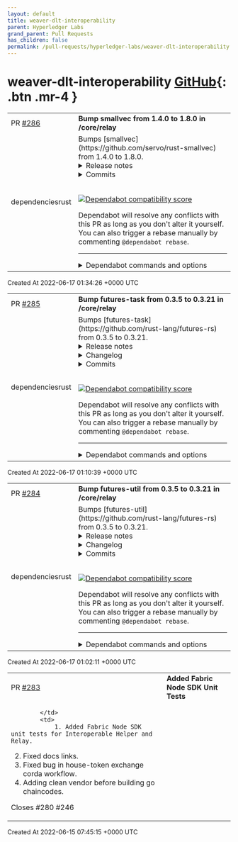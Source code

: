 ```yaml
---
layout: default
title: weaver-dlt-interoperability
parent: Hyperledger Labs
grand_parent: Pull Requests
has_children: false
permalink: /pull-requests/hyperledger-labs/weaver-dlt-interoperability
---
```


# weaver-dlt-interoperability <span class="fs-3 right-align">[GitHub](https://github.com/hyperledger-labs/weaver-dlt-interoperability){: .btn .mr-4 }</span>


<div>
    <table>
        <tr>
            <td>
                PR <a href="https://github.com/hyperledger-labs/weaver-dlt-interoperability/pull/286" class=".btn">#286</a>
            </td>
            <td>
                <b>
                    Bump smallvec from 1.4.0 to 1.8.0 in /core/relay
                </b>
            </td>
        </tr>
        <tr>
            <td>
                <span class="chip">dependencies</span><span class="chip">rust</span>
            </td>
            <td>
                Bumps [smallvec](https://github.com/servo/rust-smallvec) from 1.4.0 to 1.8.0.
<details>
<summary>Release notes</summary>
<p><em>Sourced from <a href="https://github.com/servo/rust-smallvec/releases">smallvec's releases</a>.</em></p>
<blockquote>
<h2>v1.8.0</h2>
<ul>
<li>Add optional support for the <code>arbitrary</code> crate (<a href="https://github-redirect.dependabot.com/servo/rust-smallvec/issues/275">#275</a>).</li>
</ul>
<h2>v1.7.0</h2>
<ul>
<li><code>new_const</code> and <code>from_const</code> constructors for creating a SmallVec in <code>const</code> contexts.  Requires Rust 1.51 and the optional <code>const_new</code> feature.  (<a href="https://github-redirect.dependabot.com/servo/rust-smallvec/issues/265">#265</a>)</li>
</ul>
<h2>v1.6.1</h2>
<ul>
<li>Fix a possible buffer overflow in <code>insert_many</code> (<a href="https://github-redirect.dependabot.com/servo/rust-smallvec/issues/252">#252</a>, <a href="https://github-redirect.dependabot.com/servo/rust-smallvec/issues/254">#254</a>).</li>
</ul>
<h2>v1.6.0</h2>
<ul>
<li>The <code>&quot;union&quot;</code> feature is now compatible with stable Rust 1.49 (<a href="https://github-redirect.dependabot.com/servo/rust-smallvec/issues/248">#248</a>, <a href="https://github-redirect.dependabot.com/servo/rust-smallvec/issues/247">#247</a>).</li>
<li>Fixed warnings when compiling with Rust 1.51 nightly (<a href="https://github-redirect.dependabot.com/servo/rust-smallvec/issues/242">#242</a>, <a href="https://github-redirect.dependabot.com/servo/rust-smallvec/issues/246">#246</a>).</li>
</ul>
<h2>v1.5.1</h2>
<ul>
<li>Improve performance of <code>push</code> (<a href="https://github-redirect.dependabot.com/servo/rust-smallvec/issues/241">#241</a>).</li>
</ul>
<h2>v1.5.0</h2>
<ul>
<li>Add the <code>append</code> method (<a href="https://github-redirect.dependabot.com/servo/rust-smallvec/issues/237">#237</a>).</li>
<li>Add support for more array sizes between 17 and 31 (<a href="https://github-redirect.dependabot.com/servo/rust-smallvec/issues/234">#234</a>).</li>
<li>Don't panic on deserialization errors (<a href="https://github-redirect.dependabot.com/servo/rust-smallvec/issues/238">#238</a>).</li>
</ul>
<h2>v1.4.2</h2>
<ul>
<li><code>insert_many</code> no longer leaks elements if the provided iterator panics (<a href="https://github-redirect.dependabot.com/servo/rust-smallvec/issues/213">#213</a>).</li>
<li>The unstable <code>const_generics</code> and <code>specialization</code> features are updated to work with the most recent nightly Rust toolchain (<a href="https://github-redirect.dependabot.com/servo/rust-smallvec/issues/232">#232</a>).</li>
<li>Internal code cleanup (<a href="https://github-redirect.dependabot.com/servo/rust-smallvec/issues/229">#229</a>, <a href="https://github-redirect.dependabot.com/servo/rust-smallvec/issues/231">#231</a>).</li>
</ul>
<h2>v1.4.1</h2>
<ul>
<li>Don't allocate when the size of the element type is zero. Allocating zero bytes is undefined behavior. (<a href="https://github-redirect.dependabot.com/servo/rust-smallvec/issues/228">#228</a>)</li>
</ul>
</blockquote>
</details>
<details>
<summary>Commits</summary>
<ul>
<li><a href="https://github.com/servo/rust-smallvec/commit/0a4fdff3b012ed4d4b603800bf971239e5a966ba"><code>0a4fdff</code></a> Version 1.8.0</li>
<li><a href="https://github.com/servo/rust-smallvec/commit/6d0dea5bc4e26dad163ce5d92a387f5a13f8d4b5"><code>6d0dea5</code></a> Auto merge of <a href="https://github-redirect.dependabot.com/servo/rust-smallvec/issues/275">#275</a> - as-com:arbitrary-support, r=mbrubeck</li>
<li><a href="https://github.com/servo/rust-smallvec/commit/9bcd950f253d8eaed9173bee77cb46caee171460"><code>9bcd950</code></a> Add support for arbitrary</li>
<li><a href="https://github.com/servo/rust-smallvec/commit/7cbb3b1fa1c45b008fded551d47b51101ae7ff14"><code>7cbb3b1</code></a> Auto merge of <a href="https://github-redirect.dependabot.com/servo/rust-smallvec/issues/271">#271</a> - saethlin:drain-aliasing-test, r=jdm</li>
<li><a href="https://github.com/servo/rust-smallvec/commit/0fced9d92e61c91a3f8b33bc7cdf0dc67137ce2d"><code>0fced9d</code></a> Test for drains that shift the tail, when inline</li>
<li><a href="https://github.com/servo/rust-smallvec/commit/218e0bb00548050146adea58f2a96aab32bc4e54"><code>218e0bb</code></a> Merge pull request <a href="https://github-redirect.dependabot.com/servo/rust-smallvec/issues/270">#270</a> from servo/github-actions</li>
<li><a href="https://github.com/servo/rust-smallvec/commit/52c50af7dae393f325bdcb4f63e7a2be92ba49cd"><code>52c50af</code></a> Replace TravisCI with Github Actions.</li>
<li><a href="https://github.com/servo/rust-smallvec/commit/5ae217a899b82ee0d7c190bfe722e2c68e4539a9"><code>5ae217a</code></a> Include the cost of shifts in insert/remove benchmarks (<a href="https://github-redirect.dependabot.com/servo/rust-smallvec/issues/268">#268</a>)</li>
<li><a href="https://github.com/servo/rust-smallvec/commit/58edc0e53876c35d160acf99a60de8a564eeec2b"><code>58edc0e</code></a> Version 1.7.0</li>
<li><a href="https://github.com/servo/rust-smallvec/commit/1e4b15181037584bbb273d74f30bf47ac37d042d"><code>1e4b151</code></a> Added feature <code>const_new</code> which enables <code>SmallVec::new_const()</code> (<a href="https://github-redirect.dependabot.com/servo/rust-smallvec/issues/265">#265</a>)</li>
<li>Additional commits viewable in <a href="https://github.com/servo/rust-smallvec/compare/v1.4.0...v1.8.0">compare view</a></li>
</ul>
</details>
<br />


[![Dependabot compatibility score](https://dependabot-badges.githubapp.com/badges/compatibility_score?dependency-name=smallvec&package-manager=cargo&previous-version=1.4.0&new-version=1.8.0)](https://docs.github.com/en/github/managing-security-vulnerabilities/about-dependabot-security-updates#about-compatibility-scores)

Dependabot will resolve any conflicts with this PR as long as you don't alter it yourself. You can also trigger a rebase manually by commenting `@dependabot rebase`.

[//]: # (dependabot-automerge-start)
[//]: # (dependabot-automerge-end)

---

<details>
<summary>Dependabot commands and options</summary>
<br />

You can trigger Dependabot actions by commenting on this PR:
- `@dependabot rebase` will rebase this PR
- `@dependabot recreate` will recreate this PR, overwriting any edits that have been made to it
- `@dependabot merge` will merge this PR after your CI passes on it
- `@dependabot squash and merge` will squash and merge this PR after your CI passes on it
- `@dependabot cancel merge` will cancel a previously requested merge and block automerging
- `@dependabot reopen` will reopen this PR if it is closed
- `@dependabot close` will close this PR and stop Dependabot recreating it. You can achieve the same result by closing it manually
- `@dependabot ignore this major version` will close this PR and stop Dependabot creating any more for this major version (unless you reopen the PR or upgrade to it yourself)
- `@dependabot ignore this minor version` will close this PR and stop Dependabot creating any more for this minor version (unless you reopen the PR or upgrade to it yourself)
- `@dependabot ignore this dependency` will close this PR and stop Dependabot creating any more for this dependency (unless you reopen the PR or upgrade to it yourself)
- `@dependabot use these labels` will set the current labels as the default for future PRs for this repo and language
- `@dependabot use these reviewers` will set the current reviewers as the default for future PRs for this repo and language
- `@dependabot use these assignees` will set the current assignees as the default for future PRs for this repo and language
- `@dependabot use this milestone` will set the current milestone as the default for future PRs for this repo and language

You can disable automated security fix PRs for this repo from the [Security Alerts page](https://github.com/hyperledger-labs/weaver-dlt-interoperability/network/alerts).

</details>
            </td>
        </tr>
    </table>
    <div class="right-align">
        Created At 2022-06-17 01:34:26 +0000 UTC
    </div>
</div>

<div>
    <table>
        <tr>
            <td>
                PR <a href="https://github.com/hyperledger-labs/weaver-dlt-interoperability/pull/285" class=".btn">#285</a>
            </td>
            <td>
                <b>
                    Bump futures-task from 0.3.5 to 0.3.21 in /core/relay
                </b>
            </td>
        </tr>
        <tr>
            <td>
                <span class="chip">dependencies</span><span class="chip">rust</span>
            </td>
            <td>
                Bumps [futures-task](https://github.com/rust-lang/futures-rs) from 0.3.5 to 0.3.21.
<details>
<summary>Release notes</summary>
<p><em>Sourced from <a href="https://github.com/rust-lang/futures-rs/releases">futures-task's releases</a>.</em></p>
<blockquote>
<h2>0.3.21</h2>
<ul>
<li>Fix potential data race in <code>FlattenUnordered</code> that introduced in 0.3.20 (<a href="https://github-redirect.dependabot.com/rust-lang/futures-rs/issues/2566">#2566</a>)</li>
</ul>
<h2>0.3.20</h2>
<ul>
<li>Fix stacked borrows violations when <code>-Zmiri-tag-raw-pointers</code> is enabled. This raises MSRV of <code>futures-task</code> to 1.45. (<a href="https://github-redirect.dependabot.com/rust-lang/futures-rs/issues/2548">#2548</a>, <a href="https://github-redirect.dependabot.com/rust-lang/futures-rs/issues/2550">#2550</a>)</li>
<li>Change <code>FuturesUnordered</code> to respect yielding from future (<a href="https://github-redirect.dependabot.com/rust-lang/futures-rs/issues/2551">#2551</a>)</li>
<li>Add <code>StreamExt::{flatten_unordered, flat_map_unordered}</code> (<a href="https://github-redirect.dependabot.com/rust-lang/futures-rs/issues/2083">#2083</a>)</li>
</ul>
<h2>0.3.19</h2>
<ul>
<li>Remove unstable <code>read-initializer</code> feature (<a href="https://github-redirect.dependabot.com/rust-lang/futures-rs/issues/2534">#2534</a>)</li>
<li>Fix panic in <code>FuturesUnordered</code> (<a href="https://github-redirect.dependabot.com/rust-lang/futures-rs/issues/2535">#2535</a>)</li>
<li>Fix compatibility issue with <code>FuturesUnordered</code> and tokio's cooperative scheduling (<a href="https://github-redirect.dependabot.com/rust-lang/futures-rs/issues/2527">#2527</a>)</li>
<li>Add <code>StreamExt::count</code> (<a href="https://github-redirect.dependabot.com/rust-lang/futures-rs/issues/2495">#2495</a>)</li>
</ul>
<h2>0.3.18</h2>
<ul>
<li>Fix unusable <code>Sink</code> implementation on <code>stream::Scan</code> (<a href="https://github-redirect.dependabot.com/rust-lang/futures-rs/issues/2499">#2499</a>)</li>
<li>Make <code>task::noop_waker_ref</code> available without <code>std</code> feature (<a href="https://github-redirect.dependabot.com/rust-lang/futures-rs/issues/2505">#2505</a>)</li>
<li>Add async <code>LineWriter</code> (<a href="https://github-redirect.dependabot.com/rust-lang/futures-rs/issues/2477">#2477</a>)</li>
<li>Remove dependency on <code>proc-macro-hack</code>. This raises MSRV of utility crates to 1.45. (<a href="https://github-redirect.dependabot.com/rust-lang/futures-rs/issues/2520">#2520</a>)</li>
</ul>
<h2>0.3.17</h2>
<ul>
<li>Use <code>FuturesOrdered</code> in <code>join_all</code> (<a href="https://github-redirect.dependabot.com/rust-lang/futures-rs/issues/2412">#2412</a>)</li>
<li>Add <code>{future, stream}::poll_immediate</code> (<a href="https://github-redirect.dependabot.com/rust-lang/futures-rs/issues/2452">#2452</a>)</li>
<li>Add <code>stream_select!</code> macro (<a href="https://github-redirect.dependabot.com/rust-lang/futures-rs/issues/2262">#2262</a>)</li>
<li>Implement <code>Default</code> for <code>OptionFuture</code> (<a href="https://github-redirect.dependabot.com/rust-lang/futures-rs/issues/2471">#2471</a>)</li>
<li>Add <code>Peekable::{peek_mut, poll_peek_mut}</code> (<a href="https://github-redirect.dependabot.com/rust-lang/futures-rs/issues/2488">#2488</a>)</li>
<li>Add <code>BufReader::seek_relative</code> (<a href="https://github-redirect.dependabot.com/rust-lang/futures-rs/issues/2489">#2489</a>)</li>
</ul>
<h2>0.3.16</h2>
<ul>
<li>Add <code>TryStreamExt::try_chunks</code> (<a href="https://github-redirect.dependabot.com/rust-lang/futures-rs/issues/2438">#2438</a>)</li>
<li>Add <code>StreamExt::{all, any}</code> (<a href="https://github-redirect.dependabot.com/rust-lang/futures-rs/issues/2460">#2460</a>)</li>
<li>Add <code>stream::select_with_strategy</code> (<a href="https://github-redirect.dependabot.com/rust-lang/futures-rs/issues/2450">#2450</a>)</li>
<li>Update to new <code>io_slice_advance</code> interface (<a href="https://github-redirect.dependabot.com/rust-lang/futures-rs/issues/2454">#2454</a>)</li>
</ul>
<h2>0.3.15</h2>
<ul>
<li>Use <code>#[proc_macro]</code> at Rust 1.45+ to fix an issue where proc macros don't work with rust-analyzer (<a href="https://github-redirect.dependabot.com/rust-lang/futures-rs/issues/2407">#2407</a>)</li>
<li>Support targets that do not have atomic CAS on stable Rust (<a href="https://github-redirect.dependabot.com/rust-lang/futures-rs/issues/2400">#2400</a>)</li>
<li>futures-test: Add async <code>#[test]</code> function attribute (<a href="https://github-redirect.dependabot.com/rust-lang/futures-rs/issues/2409">#2409</a>)</li>
<li>Add <code>stream::abortable</code> (<a href="https://github-redirect.dependabot.com/rust-lang/futures-rs/issues/2410">#2410</a>)</li>
<li>Add <code>FuturesUnordered::clear</code> (<a href="https://github-redirect.dependabot.com/rust-lang/futures-rs/issues/2415">#2415</a>)</li>
<li>Implement <code>IntoIterator</code> for <code>FuturesUnordered</code> (<a href="https://github-redirect.dependabot.com/rust-lang/futures-rs/issues/2423">#2423</a>)</li>
<li>Implement <code>Send</code> and <code>Sync</code> for <code>FuturesUnordered</code> iterators (<a href="https://github-redirect.dependabot.com/rust-lang/futures-rs/issues/2416">#2416</a>)</li>
<li>Make <code>FuturesUnordered::iter_pin_ref</code> public (<a href="https://github-redirect.dependabot.com/rust-lang/futures-rs/issues/2423">#2423</a>)</li>
<li>Add <code>SelectAll::clear</code> (<a href="https://github-redirect.dependabot.com/rust-lang/futures-rs/issues/2430">#2430</a>)</li>
<li>Add <code>SelectAll::{iter, iter_mut}</code> (<a href="https://github-redirect.dependabot.com/rust-lang/futures-rs/issues/2428">#2428</a>)</li>
<li>Implement <code>IntoIterator</code> for <code>SelectAll</code> (<a href="https://github-redirect.dependabot.com/rust-lang/futures-rs/issues/2428">#2428</a>)</li>
<li>Implement <code>Clone</code> for <code>WeakShared</code> (<a href="https://github-redirect.dependabot.com/rust-lang/futures-rs/issues/2396">#2396</a>)</li>
</ul>
<h2>0.3.14</h2>
<ul>
<li>Add <code>future::SelectAll::into_inner</code> (<a href="https://github-redirect.dependabot.com/rust-lang/futures-rs/issues/2363">#2363</a>)</li>
</ul>
<!-- raw HTML omitted -->
</blockquote>
<p>... (truncated)</p>
</details>
<details>
<summary>Changelog</summary>
<p><em>Sourced from <a href="https://github.com/rust-lang/futures-rs/blob/master/CHANGELOG.md">futures-task's changelog</a>.</em></p>
<blockquote>
<h1>0.3.21 - 2022-02-06</h1>
<ul>
<li>Fix potential data race in <code>FlattenUnordered</code> that introduced in 0.3.20 (<a href="https://github-redirect.dependabot.com/rust-lang/futures-rs/issues/2566">#2566</a>)</li>
</ul>
<h1>0.3.20 - 2022-02-06</h1>
<p>NOTE: This release has been yanked due to a bug fixed in 0.3.21.</p>
<ul>
<li>Fix stacked borrows violations when <code>-Zmiri-tag-raw-pointers</code> is enabled. This raises MSRV of <code>futures-task</code> to 1.45. (<a href="https://github-redirect.dependabot.com/rust-lang/futures-rs/issues/2548">#2548</a>, <a href="https://github-redirect.dependabot.com/rust-lang/futures-rs/issues/2550">#2550</a>)</li>
<li>Change <code>FuturesUnordered</code> to respect yielding from future (<a href="https://github-redirect.dependabot.com/rust-lang/futures-rs/issues/2551">#2551</a>)</li>
<li>Add <code>StreamExt::{flatten_unordered, flat_map_unordered}</code> (<a href="https://github-redirect.dependabot.com/rust-lang/futures-rs/issues/2083">#2083</a>)</li>
</ul>
<h1>0.3.19 - 2021-12-18</h1>
<ul>
<li>Remove unstable <code>read-initializer</code> feature (<a href="https://github-redirect.dependabot.com/rust-lang/futures-rs/issues/2534">#2534</a>)</li>
<li>Fix panic in <code>FuturesUnordered</code> (<a href="https://github-redirect.dependabot.com/rust-lang/futures-rs/issues/2535">#2535</a>)</li>
<li>Fix compatibility issue with <code>FuturesUnordered</code> and tokio's cooperative scheduling (<a href="https://github-redirect.dependabot.com/rust-lang/futures-rs/issues/2527">#2527</a>)</li>
<li>Add <code>StreamExt::count</code> (<a href="https://github-redirect.dependabot.com/rust-lang/futures-rs/issues/2495">#2495</a>)</li>
</ul>
<h1>0.3.18 - 2021-11-23</h1>
<p>NOTE: This release has been yanked. See <a href="https://github-redirect.dependabot.com/rust-lang/futures-rs/issues/2529">#2529</a> for details.</p>
<ul>
<li>Fix unusable <code>Sink</code> implementation on <code>stream::Scan</code> (<a href="https://github-redirect.dependabot.com/rust-lang/futures-rs/issues/2499">#2499</a>)</li>
<li>Make <code>task::noop_waker_ref</code> available without <code>std</code> feature (<a href="https://github-redirect.dependabot.com/rust-lang/futures-rs/issues/2505">#2505</a>)</li>
<li>Add async <code>LineWriter</code> (<a href="https://github-redirect.dependabot.com/rust-lang/futures-rs/issues/2477">#2477</a>)</li>
<li>Remove dependency on <code>proc-macro-hack</code>. This raises MSRV of utility crates to 1.45. (<a href="https://github-redirect.dependabot.com/rust-lang/futures-rs/issues/2520">#2520</a>)</li>
</ul>
<h1>0.3.17 - 2021-08-30</h1>
<ul>
<li>Use <code>FuturesOrdered</code> in <code>join_all</code> (<a href="https://github-redirect.dependabot.com/rust-lang/futures-rs/issues/2412">#2412</a>)</li>
<li>Add <code>{future, stream}::poll_immediate</code> (<a href="https://github-redirect.dependabot.com/rust-lang/futures-rs/issues/2452">#2452</a>)</li>
<li>Add <code>stream_select!</code> macro (<a href="https://github-redirect.dependabot.com/rust-lang/futures-rs/issues/2262">#2262</a>)</li>
<li>Implement <code>Default</code> for <code>OptionFuture</code> (<a href="https://github-redirect.dependabot.com/rust-lang/futures-rs/issues/2471">#2471</a>)</li>
<li>Add <code>Peekable::{peek_mut, poll_peek_mut}</code> (<a href="https://github-redirect.dependabot.com/rust-lang/futures-rs/issues/2488">#2488</a>)</li>
<li>Add <code>BufReader::seek_relative</code> (<a href="https://github-redirect.dependabot.com/rust-lang/futures-rs/issues/2489">#2489</a>)</li>
</ul>
<h1>0.3.16 - 2021-07-23</h1>
<ul>
<li>Add <code>TryStreamExt::try_chunks</code> (<a href="https://github-redirect.dependabot.com/rust-lang/futures-rs/issues/2438">#2438</a>)</li>
<li>Add <code>StreamExt::{all, any}</code> (<a href="https://github-redirect.dependabot.com/rust-lang/futures-rs/issues/2460">#2460</a>)</li>
<li>Add <code>stream::select_with_strategy</code> (<a href="https://github-redirect.dependabot.com/rust-lang/futures-rs/issues/2450">#2450</a>)</li>
<li>Update to new <code>io_slice_advance</code> interface (<a href="https://github-redirect.dependabot.com/rust-lang/futures-rs/issues/2454">#2454</a>)</li>
</ul>
<h1>0.3.15 - 2021-05-11</h1>
<ul>
<li>Use <code>#[proc_macro]</code> at Rust 1.45+ to fix an issue where proc macros don't work with rust-analyzer (<a href="https://github-redirect.dependabot.com/rust-lang/futures-rs/issues/2407">#2407</a>)</li>
<li>Support targets that do not have atomic CAS on stable Rust (<a href="https://github-redirect.dependabot.com/rust-lang/futures-rs/issues/2400">#2400</a>)</li>
<li>futures-test: Add async <code>#[test]</code> function attribute (<a href="https://github-redirect.dependabot.com/rust-lang/futures-rs/issues/2409">#2409</a>)</li>
<li>Add <code>stream::abortable</code> (<a href="https://github-redirect.dependabot.com/rust-lang/futures-rs/issues/2410">#2410</a>)</li>
</ul>
<!-- raw HTML omitted -->
</blockquote>
<p>... (truncated)</p>
</details>
<details>
<summary>Commits</summary>
<ul>
<li><a href="https://github.com/rust-lang/futures-rs/commit/fc1e3250219170e31cddb8857a276cba7dd08d44"><code>fc1e325</code></a> Release 0.3.21</li>
<li><a href="https://github.com/rust-lang/futures-rs/commit/20279ebbfcd326e83161e44a2cf5afe1bfc3b074"><code>20279eb</code></a> <code>FlattenUnordered</code>: improve wakers behavior (<a href="https://github-redirect.dependabot.com/rust-lang/futures-rs/issues/2566">#2566</a>)</li>
<li><a href="https://github.com/rust-lang/futures-rs/commit/75dca5ae7fabe6b7073558a8fc6793ee5caa7057"><code>75dca5a</code></a> Fix MSRV in futures-task readme</li>
<li><a href="https://github.com/rust-lang/futures-rs/commit/55281c8c8de6308ba97ce8b4ffd754ba204409a0"><code>55281c8</code></a> Release 0.3.20</li>
<li><a href="https://github.com/rust-lang/futures-rs/commit/591b982af835fc5e0ffb5104bbb9e942b2ed0631"><code>591b982</code></a> Redefine executor and compat modules in futures crate (<a href="https://github-redirect.dependabot.com/rust-lang/futures-rs/issues/2564">#2564</a>)</li>
<li><a href="https://github.com/rust-lang/futures-rs/commit/94b508bfcb1d1f986f34f9b12d799e5a73f65f22"><code>94b508b</code></a> Basic <code>StreamExt::{flatten_unordered, flat_map_unordered}</code> impls (<a href="https://github-redirect.dependabot.com/rust-lang/futures-rs/issues/2083">#2083</a>)</li>
<li><a href="https://github.com/rust-lang/futures-rs/commit/dca16fafa597d8e0075a7b693904c6f2ce0322a4"><code>dca16fa</code></a> Do not auto-create PR on fork</li>
<li><a href="https://github.com/rust-lang/futures-rs/commit/a9795a9243b0e6b836f71cbe9661bbb35bb17a7f"><code>a9795a9</code></a> Automatically creates PR when no_atomic_cas.rs needs to be updated</li>
<li><a href="https://github.com/rust-lang/futures-rs/commit/4841888d68eb8a7796ccd9c9f7a9dc677586e054"><code>4841888</code></a> Update comments in build scripts</li>
<li><a href="https://github.com/rust-lang/futures-rs/commit/85706b6d67aa30e1f8380f8101c14cf43be7500e"><code>85706b6</code></a> Clean up ci/no_atomic_cas.sh</li>
<li>Additional commits viewable in <a href="https://github.com/rust-lang/futures-rs/compare/0.3.5...0.3.21">compare view</a></li>
</ul>
</details>
<br />


[![Dependabot compatibility score](https://dependabot-badges.githubapp.com/badges/compatibility_score?dependency-name=futures-task&package-manager=cargo&previous-version=0.3.5&new-version=0.3.21)](https://docs.github.com/en/github/managing-security-vulnerabilities/about-dependabot-security-updates#about-compatibility-scores)

Dependabot will resolve any conflicts with this PR as long as you don't alter it yourself. You can also trigger a rebase manually by commenting `@dependabot rebase`.

[//]: # (dependabot-automerge-start)
[//]: # (dependabot-automerge-end)

---

<details>
<summary>Dependabot commands and options</summary>
<br />

You can trigger Dependabot actions by commenting on this PR:
- `@dependabot rebase` will rebase this PR
- `@dependabot recreate` will recreate this PR, overwriting any edits that have been made to it
- `@dependabot merge` will merge this PR after your CI passes on it
- `@dependabot squash and merge` will squash and merge this PR after your CI passes on it
- `@dependabot cancel merge` will cancel a previously requested merge and block automerging
- `@dependabot reopen` will reopen this PR if it is closed
- `@dependabot close` will close this PR and stop Dependabot recreating it. You can achieve the same result by closing it manually
- `@dependabot ignore this major version` will close this PR and stop Dependabot creating any more for this major version (unless you reopen the PR or upgrade to it yourself)
- `@dependabot ignore this minor version` will close this PR and stop Dependabot creating any more for this minor version (unless you reopen the PR or upgrade to it yourself)
- `@dependabot ignore this dependency` will close this PR and stop Dependabot creating any more for this dependency (unless you reopen the PR or upgrade to it yourself)
- `@dependabot use these labels` will set the current labels as the default for future PRs for this repo and language
- `@dependabot use these reviewers` will set the current reviewers as the default for future PRs for this repo and language
- `@dependabot use these assignees` will set the current assignees as the default for future PRs for this repo and language
- `@dependabot use this milestone` will set the current milestone as the default for future PRs for this repo and language

You can disable automated security fix PRs for this repo from the [Security Alerts page](https://github.com/hyperledger-labs/weaver-dlt-interoperability/network/alerts).

</details>
            </td>
        </tr>
    </table>
    <div class="right-align">
        Created At 2022-06-17 01:10:39 +0000 UTC
    </div>
</div>

<div>
    <table>
        <tr>
            <td>
                PR <a href="https://github.com/hyperledger-labs/weaver-dlt-interoperability/pull/284" class=".btn">#284</a>
            </td>
            <td>
                <b>
                    Bump futures-util from 0.3.5 to 0.3.21 in /core/relay
                </b>
            </td>
        </tr>
        <tr>
            <td>
                <span class="chip">dependencies</span><span class="chip">rust</span>
            </td>
            <td>
                Bumps [futures-util](https://github.com/rust-lang/futures-rs) from 0.3.5 to 0.3.21.
<details>
<summary>Release notes</summary>
<p><em>Sourced from <a href="https://github.com/rust-lang/futures-rs/releases">futures-util's releases</a>.</em></p>
<blockquote>
<h2>0.3.21</h2>
<ul>
<li>Fix potential data race in <code>FlattenUnordered</code> that introduced in 0.3.20 (<a href="https://github-redirect.dependabot.com/rust-lang/futures-rs/issues/2566">#2566</a>)</li>
</ul>
<h2>0.3.20</h2>
<ul>
<li>Fix stacked borrows violations when <code>-Zmiri-tag-raw-pointers</code> is enabled. This raises MSRV of <code>futures-task</code> to 1.45. (<a href="https://github-redirect.dependabot.com/rust-lang/futures-rs/issues/2548">#2548</a>, <a href="https://github-redirect.dependabot.com/rust-lang/futures-rs/issues/2550">#2550</a>)</li>
<li>Change <code>FuturesUnordered</code> to respect yielding from future (<a href="https://github-redirect.dependabot.com/rust-lang/futures-rs/issues/2551">#2551</a>)</li>
<li>Add <code>StreamExt::{flatten_unordered, flat_map_unordered}</code> (<a href="https://github-redirect.dependabot.com/rust-lang/futures-rs/issues/2083">#2083</a>)</li>
</ul>
<h2>0.3.19</h2>
<ul>
<li>Remove unstable <code>read-initializer</code> feature (<a href="https://github-redirect.dependabot.com/rust-lang/futures-rs/issues/2534">#2534</a>)</li>
<li>Fix panic in <code>FuturesUnordered</code> (<a href="https://github-redirect.dependabot.com/rust-lang/futures-rs/issues/2535">#2535</a>)</li>
<li>Fix compatibility issue with <code>FuturesUnordered</code> and tokio's cooperative scheduling (<a href="https://github-redirect.dependabot.com/rust-lang/futures-rs/issues/2527">#2527</a>)</li>
<li>Add <code>StreamExt::count</code> (<a href="https://github-redirect.dependabot.com/rust-lang/futures-rs/issues/2495">#2495</a>)</li>
</ul>
<h2>0.3.18</h2>
<ul>
<li>Fix unusable <code>Sink</code> implementation on <code>stream::Scan</code> (<a href="https://github-redirect.dependabot.com/rust-lang/futures-rs/issues/2499">#2499</a>)</li>
<li>Make <code>task::noop_waker_ref</code> available without <code>std</code> feature (<a href="https://github-redirect.dependabot.com/rust-lang/futures-rs/issues/2505">#2505</a>)</li>
<li>Add async <code>LineWriter</code> (<a href="https://github-redirect.dependabot.com/rust-lang/futures-rs/issues/2477">#2477</a>)</li>
<li>Remove dependency on <code>proc-macro-hack</code>. This raises MSRV of utility crates to 1.45. (<a href="https://github-redirect.dependabot.com/rust-lang/futures-rs/issues/2520">#2520</a>)</li>
</ul>
<h2>0.3.17</h2>
<ul>
<li>Use <code>FuturesOrdered</code> in <code>join_all</code> (<a href="https://github-redirect.dependabot.com/rust-lang/futures-rs/issues/2412">#2412</a>)</li>
<li>Add <code>{future, stream}::poll_immediate</code> (<a href="https://github-redirect.dependabot.com/rust-lang/futures-rs/issues/2452">#2452</a>)</li>
<li>Add <code>stream_select!</code> macro (<a href="https://github-redirect.dependabot.com/rust-lang/futures-rs/issues/2262">#2262</a>)</li>
<li>Implement <code>Default</code> for <code>OptionFuture</code> (<a href="https://github-redirect.dependabot.com/rust-lang/futures-rs/issues/2471">#2471</a>)</li>
<li>Add <code>Peekable::{peek_mut, poll_peek_mut}</code> (<a href="https://github-redirect.dependabot.com/rust-lang/futures-rs/issues/2488">#2488</a>)</li>
<li>Add <code>BufReader::seek_relative</code> (<a href="https://github-redirect.dependabot.com/rust-lang/futures-rs/issues/2489">#2489</a>)</li>
</ul>
<h2>0.3.16</h2>
<ul>
<li>Add <code>TryStreamExt::try_chunks</code> (<a href="https://github-redirect.dependabot.com/rust-lang/futures-rs/issues/2438">#2438</a>)</li>
<li>Add <code>StreamExt::{all, any}</code> (<a href="https://github-redirect.dependabot.com/rust-lang/futures-rs/issues/2460">#2460</a>)</li>
<li>Add <code>stream::select_with_strategy</code> (<a href="https://github-redirect.dependabot.com/rust-lang/futures-rs/issues/2450">#2450</a>)</li>
<li>Update to new <code>io_slice_advance</code> interface (<a href="https://github-redirect.dependabot.com/rust-lang/futures-rs/issues/2454">#2454</a>)</li>
</ul>
<h2>0.3.15</h2>
<ul>
<li>Use <code>#[proc_macro]</code> at Rust 1.45+ to fix an issue where proc macros don't work with rust-analyzer (<a href="https://github-redirect.dependabot.com/rust-lang/futures-rs/issues/2407">#2407</a>)</li>
<li>Support targets that do not have atomic CAS on stable Rust (<a href="https://github-redirect.dependabot.com/rust-lang/futures-rs/issues/2400">#2400</a>)</li>
<li>futures-test: Add async <code>#[test]</code> function attribute (<a href="https://github-redirect.dependabot.com/rust-lang/futures-rs/issues/2409">#2409</a>)</li>
<li>Add <code>stream::abortable</code> (<a href="https://github-redirect.dependabot.com/rust-lang/futures-rs/issues/2410">#2410</a>)</li>
<li>Add <code>FuturesUnordered::clear</code> (<a href="https://github-redirect.dependabot.com/rust-lang/futures-rs/issues/2415">#2415</a>)</li>
<li>Implement <code>IntoIterator</code> for <code>FuturesUnordered</code> (<a href="https://github-redirect.dependabot.com/rust-lang/futures-rs/issues/2423">#2423</a>)</li>
<li>Implement <code>Send</code> and <code>Sync</code> for <code>FuturesUnordered</code> iterators (<a href="https://github-redirect.dependabot.com/rust-lang/futures-rs/issues/2416">#2416</a>)</li>
<li>Make <code>FuturesUnordered::iter_pin_ref</code> public (<a href="https://github-redirect.dependabot.com/rust-lang/futures-rs/issues/2423">#2423</a>)</li>
<li>Add <code>SelectAll::clear</code> (<a href="https://github-redirect.dependabot.com/rust-lang/futures-rs/issues/2430">#2430</a>)</li>
<li>Add <code>SelectAll::{iter, iter_mut}</code> (<a href="https://github-redirect.dependabot.com/rust-lang/futures-rs/issues/2428">#2428</a>)</li>
<li>Implement <code>IntoIterator</code> for <code>SelectAll</code> (<a href="https://github-redirect.dependabot.com/rust-lang/futures-rs/issues/2428">#2428</a>)</li>
<li>Implement <code>Clone</code> for <code>WeakShared</code> (<a href="https://github-redirect.dependabot.com/rust-lang/futures-rs/issues/2396">#2396</a>)</li>
</ul>
<h2>0.3.14</h2>
<ul>
<li>Add <code>future::SelectAll::into_inner</code> (<a href="https://github-redirect.dependabot.com/rust-lang/futures-rs/issues/2363">#2363</a>)</li>
</ul>
<!-- raw HTML omitted -->
</blockquote>
<p>... (truncated)</p>
</details>
<details>
<summary>Changelog</summary>
<p><em>Sourced from <a href="https://github.com/rust-lang/futures-rs/blob/master/CHANGELOG.md">futures-util's changelog</a>.</em></p>
<blockquote>
<h1>0.3.21 - 2022-02-06</h1>
<ul>
<li>Fix potential data race in <code>FlattenUnordered</code> that introduced in 0.3.20 (<a href="https://github-redirect.dependabot.com/rust-lang/futures-rs/issues/2566">#2566</a>)</li>
</ul>
<h1>0.3.20 - 2022-02-06</h1>
<p>NOTE: This release has been yanked due to a bug fixed in 0.3.21.</p>
<ul>
<li>Fix stacked borrows violations when <code>-Zmiri-tag-raw-pointers</code> is enabled. This raises MSRV of <code>futures-task</code> to 1.45. (<a href="https://github-redirect.dependabot.com/rust-lang/futures-rs/issues/2548">#2548</a>, <a href="https://github-redirect.dependabot.com/rust-lang/futures-rs/issues/2550">#2550</a>)</li>
<li>Change <code>FuturesUnordered</code> to respect yielding from future (<a href="https://github-redirect.dependabot.com/rust-lang/futures-rs/issues/2551">#2551</a>)</li>
<li>Add <code>StreamExt::{flatten_unordered, flat_map_unordered}</code> (<a href="https://github-redirect.dependabot.com/rust-lang/futures-rs/issues/2083">#2083</a>)</li>
</ul>
<h1>0.3.19 - 2021-12-18</h1>
<ul>
<li>Remove unstable <code>read-initializer</code> feature (<a href="https://github-redirect.dependabot.com/rust-lang/futures-rs/issues/2534">#2534</a>)</li>
<li>Fix panic in <code>FuturesUnordered</code> (<a href="https://github-redirect.dependabot.com/rust-lang/futures-rs/issues/2535">#2535</a>)</li>
<li>Fix compatibility issue with <code>FuturesUnordered</code> and tokio's cooperative scheduling (<a href="https://github-redirect.dependabot.com/rust-lang/futures-rs/issues/2527">#2527</a>)</li>
<li>Add <code>StreamExt::count</code> (<a href="https://github-redirect.dependabot.com/rust-lang/futures-rs/issues/2495">#2495</a>)</li>
</ul>
<h1>0.3.18 - 2021-11-23</h1>
<p>NOTE: This release has been yanked. See <a href="https://github-redirect.dependabot.com/rust-lang/futures-rs/issues/2529">#2529</a> for details.</p>
<ul>
<li>Fix unusable <code>Sink</code> implementation on <code>stream::Scan</code> (<a href="https://github-redirect.dependabot.com/rust-lang/futures-rs/issues/2499">#2499</a>)</li>
<li>Make <code>task::noop_waker_ref</code> available without <code>std</code> feature (<a href="https://github-redirect.dependabot.com/rust-lang/futures-rs/issues/2505">#2505</a>)</li>
<li>Add async <code>LineWriter</code> (<a href="https://github-redirect.dependabot.com/rust-lang/futures-rs/issues/2477">#2477</a>)</li>
<li>Remove dependency on <code>proc-macro-hack</code>. This raises MSRV of utility crates to 1.45. (<a href="https://github-redirect.dependabot.com/rust-lang/futures-rs/issues/2520">#2520</a>)</li>
</ul>
<h1>0.3.17 - 2021-08-30</h1>
<ul>
<li>Use <code>FuturesOrdered</code> in <code>join_all</code> (<a href="https://github-redirect.dependabot.com/rust-lang/futures-rs/issues/2412">#2412</a>)</li>
<li>Add <code>{future, stream}::poll_immediate</code> (<a href="https://github-redirect.dependabot.com/rust-lang/futures-rs/issues/2452">#2452</a>)</li>
<li>Add <code>stream_select!</code> macro (<a href="https://github-redirect.dependabot.com/rust-lang/futures-rs/issues/2262">#2262</a>)</li>
<li>Implement <code>Default</code> for <code>OptionFuture</code> (<a href="https://github-redirect.dependabot.com/rust-lang/futures-rs/issues/2471">#2471</a>)</li>
<li>Add <code>Peekable::{peek_mut, poll_peek_mut}</code> (<a href="https://github-redirect.dependabot.com/rust-lang/futures-rs/issues/2488">#2488</a>)</li>
<li>Add <code>BufReader::seek_relative</code> (<a href="https://github-redirect.dependabot.com/rust-lang/futures-rs/issues/2489">#2489</a>)</li>
</ul>
<h1>0.3.16 - 2021-07-23</h1>
<ul>
<li>Add <code>TryStreamExt::try_chunks</code> (<a href="https://github-redirect.dependabot.com/rust-lang/futures-rs/issues/2438">#2438</a>)</li>
<li>Add <code>StreamExt::{all, any}</code> (<a href="https://github-redirect.dependabot.com/rust-lang/futures-rs/issues/2460">#2460</a>)</li>
<li>Add <code>stream::select_with_strategy</code> (<a href="https://github-redirect.dependabot.com/rust-lang/futures-rs/issues/2450">#2450</a>)</li>
<li>Update to new <code>io_slice_advance</code> interface (<a href="https://github-redirect.dependabot.com/rust-lang/futures-rs/issues/2454">#2454</a>)</li>
</ul>
<h1>0.3.15 - 2021-05-11</h1>
<ul>
<li>Use <code>#[proc_macro]</code> at Rust 1.45+ to fix an issue where proc macros don't work with rust-analyzer (<a href="https://github-redirect.dependabot.com/rust-lang/futures-rs/issues/2407">#2407</a>)</li>
<li>Support targets that do not have atomic CAS on stable Rust (<a href="https://github-redirect.dependabot.com/rust-lang/futures-rs/issues/2400">#2400</a>)</li>
<li>futures-test: Add async <code>#[test]</code> function attribute (<a href="https://github-redirect.dependabot.com/rust-lang/futures-rs/issues/2409">#2409</a>)</li>
<li>Add <code>stream::abortable</code> (<a href="https://github-redirect.dependabot.com/rust-lang/futures-rs/issues/2410">#2410</a>)</li>
</ul>
<!-- raw HTML omitted -->
</blockquote>
<p>... (truncated)</p>
</details>
<details>
<summary>Commits</summary>
<ul>
<li><a href="https://github.com/rust-lang/futures-rs/commit/fc1e3250219170e31cddb8857a276cba7dd08d44"><code>fc1e325</code></a> Release 0.3.21</li>
<li><a href="https://github.com/rust-lang/futures-rs/commit/20279ebbfcd326e83161e44a2cf5afe1bfc3b074"><code>20279eb</code></a> <code>FlattenUnordered</code>: improve wakers behavior (<a href="https://github-redirect.dependabot.com/rust-lang/futures-rs/issues/2566">#2566</a>)</li>
<li><a href="https://github.com/rust-lang/futures-rs/commit/75dca5ae7fabe6b7073558a8fc6793ee5caa7057"><code>75dca5a</code></a> Fix MSRV in futures-task readme</li>
<li><a href="https://github.com/rust-lang/futures-rs/commit/55281c8c8de6308ba97ce8b4ffd754ba204409a0"><code>55281c8</code></a> Release 0.3.20</li>
<li><a href="https://github.com/rust-lang/futures-rs/commit/591b982af835fc5e0ffb5104bbb9e942b2ed0631"><code>591b982</code></a> Redefine executor and compat modules in futures crate (<a href="https://github-redirect.dependabot.com/rust-lang/futures-rs/issues/2564">#2564</a>)</li>
<li><a href="https://github.com/rust-lang/futures-rs/commit/94b508bfcb1d1f986f34f9b12d799e5a73f65f22"><code>94b508b</code></a> Basic <code>StreamExt::{flatten_unordered, flat_map_unordered}</code> impls (<a href="https://github-redirect.dependabot.com/rust-lang/futures-rs/issues/2083">#2083</a>)</li>
<li><a href="https://github.com/rust-lang/futures-rs/commit/dca16fafa597d8e0075a7b693904c6f2ce0322a4"><code>dca16fa</code></a> Do not auto-create PR on fork</li>
<li><a href="https://github.com/rust-lang/futures-rs/commit/a9795a9243b0e6b836f71cbe9661bbb35bb17a7f"><code>a9795a9</code></a> Automatically creates PR when no_atomic_cas.rs needs to be updated</li>
<li><a href="https://github.com/rust-lang/futures-rs/commit/4841888d68eb8a7796ccd9c9f7a9dc677586e054"><code>4841888</code></a> Update comments in build scripts</li>
<li><a href="https://github.com/rust-lang/futures-rs/commit/85706b6d67aa30e1f8380f8101c14cf43be7500e"><code>85706b6</code></a> Clean up ci/no_atomic_cas.sh</li>
<li>Additional commits viewable in <a href="https://github.com/rust-lang/futures-rs/compare/0.3.5...0.3.21">compare view</a></li>
</ul>
</details>
<br />


[![Dependabot compatibility score](https://dependabot-badges.githubapp.com/badges/compatibility_score?dependency-name=futures-util&package-manager=cargo&previous-version=0.3.5&new-version=0.3.21)](https://docs.github.com/en/github/managing-security-vulnerabilities/about-dependabot-security-updates#about-compatibility-scores)

Dependabot will resolve any conflicts with this PR as long as you don't alter it yourself. You can also trigger a rebase manually by commenting `@dependabot rebase`.

[//]: # (dependabot-automerge-start)
[//]: # (dependabot-automerge-end)

---

<details>
<summary>Dependabot commands and options</summary>
<br />

You can trigger Dependabot actions by commenting on this PR:
- `@dependabot rebase` will rebase this PR
- `@dependabot recreate` will recreate this PR, overwriting any edits that have been made to it
- `@dependabot merge` will merge this PR after your CI passes on it
- `@dependabot squash and merge` will squash and merge this PR after your CI passes on it
- `@dependabot cancel merge` will cancel a previously requested merge and block automerging
- `@dependabot reopen` will reopen this PR if it is closed
- `@dependabot close` will close this PR and stop Dependabot recreating it. You can achieve the same result by closing it manually
- `@dependabot ignore this major version` will close this PR and stop Dependabot creating any more for this major version (unless you reopen the PR or upgrade to it yourself)
- `@dependabot ignore this minor version` will close this PR and stop Dependabot creating any more for this minor version (unless you reopen the PR or upgrade to it yourself)
- `@dependabot ignore this dependency` will close this PR and stop Dependabot creating any more for this dependency (unless you reopen the PR or upgrade to it yourself)
- `@dependabot use these labels` will set the current labels as the default for future PRs for this repo and language
- `@dependabot use these reviewers` will set the current reviewers as the default for future PRs for this repo and language
- `@dependabot use these assignees` will set the current assignees as the default for future PRs for this repo and language
- `@dependabot use this milestone` will set the current milestone as the default for future PRs for this repo and language

You can disable automated security fix PRs for this repo from the [Security Alerts page](https://github.com/hyperledger-labs/weaver-dlt-interoperability/network/alerts).

</details>
            </td>
        </tr>
    </table>
    <div class="right-align">
        Created At 2022-06-17 01:02:11 +0000 UTC
    </div>
</div>

<div>
    <table>
        <tr>
            <td>
                PR <a href="https://github.com/hyperledger-labs/weaver-dlt-interoperability/pull/283" class=".btn">#283</a>
            </td>
            <td>
                <b>
                    Added Fabric Node SDK Unit Tests
                </b>
            </td>
        </tr>
        <tr>
            <td>
                
            </td>
            <td>
                1. Added Fabric Node SDK unit tests for Interoperable Helper and Relay.
2. Fixed docs links.
3. Fixed bug in house-token exchange corda workflow.
4. Adding clean vendor before building go chaincodes.

Closes #280 #246 
            </td>
        </tr>
    </table>
    <div class="right-align">
        Created At 2022-06-15 07:45:15 +0000 UTC
    </div>
</div>

